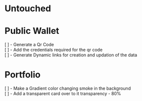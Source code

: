 # Untouched
# Public Wallet 
[ ] - Generate a Qr Code  
[ ] - Add the credentials required for the qr code  
[ ] - Generate Dynamic links for creation and updation of the data 
# Portfolio  
[ ] - Make a Gradient color changing smoke in the background  
[ ] - Add a transparent card over to it transparency - 80%  
